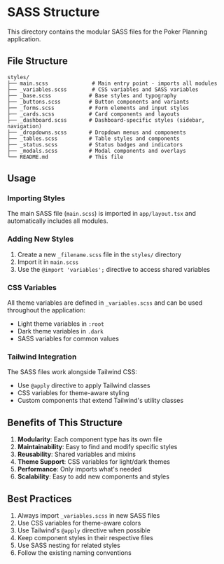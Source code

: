 # SASS Structure

This directory contains the modular SASS files for the Poker Planning application.

## File Structure

```
styles/
├── main.scss              # Main entry point - imports all modules
├── _variables.scss        # CSS variables and SASS variables
├── _base.scss            # Base styles and typography
├── _buttons.scss         # Button components and variants
├── _forms.scss           # Form elements and input styles
├── _cards.scss           # Card components and layouts
├── _dashboard.scss       # Dashboard-specific styles (sidebar, navigation)
├── _dropdowns.scss       # Dropdown menus and components
├── _tables.scss          # Table styles and components
├── _status.scss          # Status badges and indicators
├── _modals.scss          # Modal components and overlays
└── README.md             # This file
```

## Usage

### Importing Styles
The main SASS file (`main.scss`) is imported in `app/layout.tsx` and automatically includes all modules.

### Adding New Styles
1. Create a new `_filename.scss` file in the `styles/` directory
2. Import it in `main.scss`
3. Use the `@import 'variables';` directive to access shared variables

### CSS Variables
All theme variables are defined in `_variables.scss` and can be used throughout the application:
- Light theme variables in `:root`
- Dark theme variables in `.dark`
- SASS variables for common values

### Tailwind Integration
The SASS files work alongside Tailwind CSS:
- Use `@apply` directive to apply Tailwind classes
- CSS variables for theme-aware styling
- Custom components that extend Tailwind's utility classes

## Benefits of This Structure

1. **Modularity**: Each component type has its own file
2. **Maintainability**: Easy to find and modify specific styles
3. **Reusability**: Shared variables and mixins
4. **Theme Support**: CSS variables for light/dark themes
5. **Performance**: Only imports what's needed
6. **Scalability**: Easy to add new components and styles

## Best Practices

1. Always import `_variables.scss` in new SASS files
2. Use CSS variables for theme-aware colors
3. Use Tailwind's `@apply` directive when possible
4. Keep component styles in their respective files
5. Use SASS nesting for related styles
6. Follow the existing naming conventions 